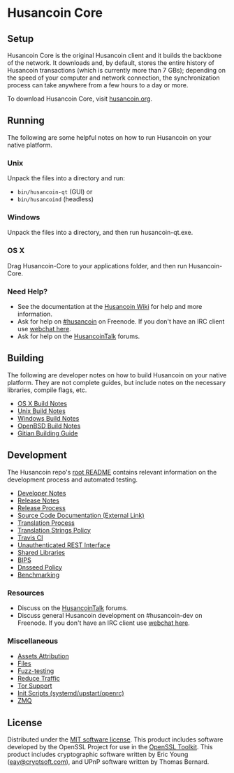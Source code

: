 Husancoin Core
=============

Setup
---------------------
Husancoin Core is the original Husancoin client and it builds the backbone of the network. It downloads and, by default, stores the entire history of Husancoin transactions (which is currently more than 7 GBs); depending on the speed of your computer and network connection, the synchronization process can take anywhere from a few hours to a day or more.

To download Husancoin Core, visit [husancoin.org](https://husancoin.org).

Running
---------------------
The following are some helpful notes on how to run Husancoin on your native platform.

### Unix

Unpack the files into a directory and run:

- `bin/husancoin-qt` (GUI) or
- `bin/husancoind` (headless)

### Windows

Unpack the files into a directory, and then run husancoin-qt.exe.

### OS X

Drag Husancoin-Core to your applications folder, and then run Husancoin-Core.

### Need Help?

* See the documentation at the [Husancoin Wiki](https://husancoin.info/)
for help and more information.
* Ask for help on [#husancoin](http://webchat.freenode.net?channels=husancoin) on Freenode. If you don't have an IRC client use [webchat here](http://webchat.freenode.net?channels=husancoin).
* Ask for help on the [HusancoinTalk](https://husancointalk.io/) forums.

Building
---------------------
The following are developer notes on how to build Husancoin on your native platform. They are not complete guides, but include notes on the necessary libraries, compile flags, etc.

- [OS X Build Notes](build-osx.md)
- [Unix Build Notes](build-unix.md)
- [Windows Build Notes](build-windows.md)
- [OpenBSD Build Notes](build-openbsd.md)
- [Gitian Building Guide](gitian-building.md)

Development
---------------------
The Husancoin repo's [root README](/README.md) contains relevant information on the development process and automated testing.

- [Developer Notes](developer-notes.md)
- [Release Notes](release-notes.md)
- [Release Process](release-process.md)
- [Source Code Documentation (External Link)](https://dev.visucore.com/husancoin/doxygen/)
- [Translation Process](translation_process.md)
- [Translation Strings Policy](translation_strings_policy.md)
- [Travis CI](travis-ci.md)
- [Unauthenticated REST Interface](REST-interface.md)
- [Shared Libraries](shared-libraries.md)
- [BIPS](bips.md)
- [Dnsseed Policy](dnsseed-policy.md)
- [Benchmarking](benchmarking.md)

### Resources
* Discuss on the [HusancoinTalk](https://husancointalk.io/) forums.
* Discuss general Husancoin development on #husancoin-dev on Freenode. If you don't have an IRC client use [webchat here](http://webchat.freenode.net/?channels=husancoin-dev).

### Miscellaneous
- [Assets Attribution](assets-attribution.md)
- [Files](files.md)
- [Fuzz-testing](fuzzing.md)
- [Reduce Traffic](reduce-traffic.md)
- [Tor Support](tor.md)
- [Init Scripts (systemd/upstart/openrc)](init.md)
- [ZMQ](zmq.md)

License
---------------------
Distributed under the [MIT software license](/COPYING).
This product includes software developed by the OpenSSL Project for use in the [OpenSSL Toolkit](https://www.openssl.org/). This product includes
cryptographic software written by Eric Young ([eay@cryptsoft.com](mailto:eay@cryptsoft.com)), and UPnP software written by Thomas Bernard.
